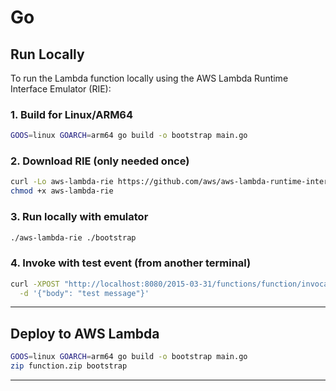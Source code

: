 # Go

## Run Locally

To run the Lambda function locally using the AWS Lambda Runtime Interface Emulator (RIE):

### 1. Build for Linux/ARM64

```bash
GOOS=linux GOARCH=arm64 go build -o bootstrap main.go
```

### 2. Download RIE (only needed once)

```bash
curl -Lo aws-lambda-rie https://github.com/aws/aws-lambda-runtime-interface-emulator/releases/latest/download/aws-lambda-rie
chmod +x aws-lambda-rie
```

### 3. Run locally with emulator

```bash
./aws-lambda-rie ./bootstrap
```

### 4. Invoke with test event (from another terminal)

```bash
curl -XPOST "http://localhost:8080/2015-03-31/functions/function/invocations" \
  -d '{"body": "test message"}'
```

---

## Deploy to AWS Lambda

```bash
GOOS=linux GOARCH=arm64 go build -o bootstrap main.go
zip function.zip bootstrap
```

---
